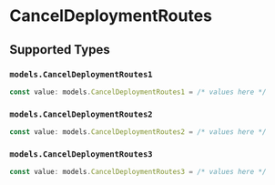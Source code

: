 # CancelDeploymentRoutes


## Supported Types

### `models.CancelDeploymentRoutes1`

```typescript
const value: models.CancelDeploymentRoutes1 = /* values here */
```

### `models.CancelDeploymentRoutes2`

```typescript
const value: models.CancelDeploymentRoutes2 = /* values here */
```

### `models.CancelDeploymentRoutes3`

```typescript
const value: models.CancelDeploymentRoutes3 = /* values here */
```

